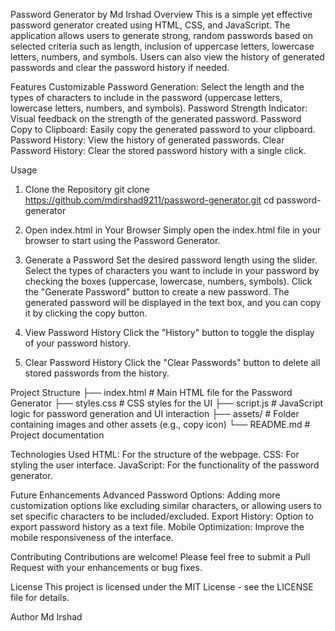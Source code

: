 Password Generator by Md Irshad
Overview
This is a simple yet effective password generator created using HTML, CSS, and JavaScript. The application allows users to generate strong, random passwords based on selected criteria such as length, inclusion of uppercase letters, lowercase letters, numbers, and symbols. Users can also view the history of generated passwords and clear the password history if needed.

Features
Customizable Password Generation: Select the length and the types of characters to include in the password (uppercase letters, lowercase letters, numbers, and symbols).
Password Strength Indicator: Visual feedback on the strength of the generated password.
Password Copy to Clipboard: Easily copy the generated password to your clipboard.
Password History: View the history of generated passwords.
Clear Password History: Clear the stored password history with a single click.

Usage
1. Clone the Repository
git clone https://github.com/mdirshad9211/password-generator.git
cd password-generator


3. Open index.html in Your Browser
Simply open the index.html file in your browser to start using the Password Generator.


4. Generate a Password
Set the desired password length using the slider.
Select the types of characters you want to include in your password by checking the boxes (uppercase, lowercase, numbers, symbols).
Click the "Generate Password" button to create a new password.
The generated password will be displayed in the text box, and you can copy it by clicking the copy button.


5. View Password History
Click the "History" button to toggle the display of your password history.
6. Clear Password History
Click the "Clear Passwords" button to delete all stored passwords from the history.


Project Structure
├── index.html          # Main HTML file for the Password Generator
├── styles.css          # CSS styles for the UI
├── script.js           # JavaScript logic for password generation and UI interaction
├── assets/             # Folder containing images and other assets (e.g., copy icon)
└── README.md           # Project documentation


Technologies Used
HTML: For the structure of the webpage.
CSS: For styling the user interface.
JavaScript: For the functionality of the password generator.


Future Enhancements
Advanced Password Options: Adding more customization options like excluding similar characters, or allowing users to set specific characters to be included/excluded.
Export History: Option to export password history as a text file.
Mobile Optimization: Improve the mobile responsiveness of the interface.


Contributing
Contributions are welcome! Please feel free to submit a Pull Request with your enhancements or bug fixes.

License
This project is licensed under the MIT License - see the LICENSE file for details.

Author
Md Irshad
